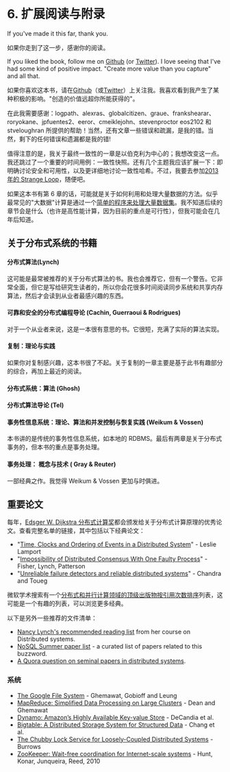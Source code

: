 # 6. 扩展阅读与附录

If you've made it this far, thank you.

如果你走到了这一步，感谢你的阅读。

If you liked the book, follow me on [Github](https://github.com/mixu/) (or [Twitter](http://twitter.com/mikitotakada)). I love seeing that I've had some kind of positive impact. "Create more value than you capture" and all that.

如果你喜欢这本书，请在[Github](https://github.com/mixu/)（或[Twitter](http://twitter.com/mikitotakada)）上关注我。我喜欢看到我产生了某种积极的影响。"创造的价值远超你所能获得的"。

在此我需要感谢：logpath、alexras、globalcitizen、graue、frankshearar、roryokane、jpfuentes2、eeror、cmeiklejohn、stevenproctor eos2102 和 stveloughran 所提供的帮助！当然，还有文章一些错误和疏漏，是我的错。当然，剩下的任何错误和遗漏都是我的错!

值得注意的是，我关于最终一致性的一章是以伯克利为中心的；我想改变这一点。我还跳过了一个重要的时间用例：一致性快照。还有几个主题我应该扩展一下：即明确讨论安全和可用性，以及更详细地讨论一致性哈希。不过，我要去参加[2013 年的 Strange Loop](https://thestrangeloop.com/)，随便吧。

如果这本书有第 6 章的话，可能就是关于如何利用和处理大量数据的方法。似乎最常见的"大数据"计算是通过一个[简单的程序来处理大量数据集](http://en.wikipedia.org/wiki/SPMD)。我不知道后续的章节会是什么（也许是高性能计算，因为目前的重点是可行性），但我可能会在几年后知道。

## 关于分布式系统的书籍

#### 分布式算法(Lynch)

这可能是最常被推荐的关于分布式算法的书。我也会推荐它，但有一个警告。它非常全面，但它是写给研究生读者的，所以你会花很多时间阅读同步系统和共享内存算法，然后才会读到从业者最感兴趣的东西。

#### 可靠和安全的分布式编程导论 (Cachin, Guerraoui & Rodrigues)

对于一个从业者来说，这是一本很有意思的书。它很短，充满了实际的算法实现。

#### 复制：理论与实践

如果你对复制感兴趣，这本书很了不起。关于复制的一章主要是基于此书有趣部分的综合，再加上最近的阅读。

#### 分布式系统：算法 (Ghosh)

#### 分布式算法导论 (Tel)

#### 事务性信息系统：理论、算法和并发控制与恢复实践 (Weikum & Vossen)

本书讲的是传统的事务性信息系统，如本地的 RDBMS。最后有两章是关于分布式事务的，但本书的重点是事务处理。

#### 事务处理： 概念与技术 ( Gray & Reuter)

一部经典之作。我觉得 Weikum & Vossen 更加与时俱进。

## 重要论文

每年，[Edsger W. Dijkstra 分布式计算奖](http://en.wikipedia.org/wiki/Dijkstra_Prize)都会颁发给关于分布式计算原理的优秀论文。查看完整名单的链接，其中包括以下经典论文：

- "[Time, Clocks and Ordering of Events in a Distributed System](http://research.microsoft.com/users/lamport/pubs/time-clocks.pdf)" - Leslie Lamport
- "[Impossibility of Distributed Consensus With One Faulty Process](http://theory.lcs.mit.edu/tds/papers/Lynch/jacm85.pdf)" - Fisher, Lynch, Patterson
- "[Unreliable failure detectors and reliable distributed systems](http://scholar.google.com/scholar?q=Unreliable+Failure+Detectors+for+Reliable+Distributed+Systems)" - Chandra and Toueg

微软学术搜索有一个[分布式和并行计算领域的顶级出版物按引用次数排序](http://libra.msra.cn/RankList?entitytype=1&topDomainID=2&subDomainID=16&last=0&start=1&end=100)列表，这可能是一个有趣的列表，可以浏览更多经典。

以下是另外一些推荐的文件清单：

- [Nancy Lynch's recommended reading list](http://courses.csail.mit.edu/6.852/08/handouts/handout3.pdf) from her course on Distributed systems.
- [NoSQL Summer paper list](http://nosqlsummer.org/papers) - a curated list of papers related to this buzzword.
- [A Quora question on seminal papers in distributed systems](http://www.quora.com/What-are-the-seminal-papers-in-distributed-systems-Why).

### 系统

- [The Google File System](http://research.google.com/archive/gfs.html) - Ghemawat, Gobioff and Leung
- [MapReduce: Simplified Data Processing on Large Clusters](http://research.google.com/archive/mapreduce.html) - Dean and Ghemawat
- [Dynamo: Amazon’s Highly Available Key-value Store](http://scholar.google.com/scholar?q=Dynamo%3A+Amazon's+Highly+Available+Key-value+Store) - DeCandia et al.
- [Bigtable: A Distributed Storage System for Structured Data](http://research.google.com/archive/bigtable.html) - Chang et al.
- [The Chubby Lock Service for Loosely-Coupled Distributed Systems](http://research.google.com/archive/chubby.html) - Burrows
- [ZooKeeper: Wait-free coordination for Internet-scale systems](http://labs.yahoo.com/publication/zookeeper-wait-free-coordination-for-internet-scale-systems/) - Hunt, Konar, Junqueira, Reed, 2010
